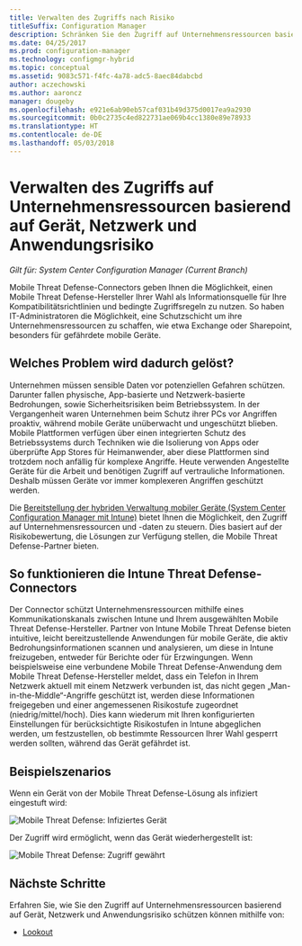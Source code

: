```yaml
---
title: Verwalten des Zugriffs nach Risiko
titleSuffix: Configuration Manager
description: Schränken Sie den Zugriff auf Unternehmensressourcen basierend auf Gerät, Netzwerk und Anwendungsrisiko ein.
ms.date: 04/25/2017
ms.prod: configuration-manager
ms.technology: configmgr-hybrid
ms.topic: conceptual
ms.assetid: 9083c571-f4fc-4a78-adc5-8aec84dabcbd
author: aczechowski
ms.author: aaroncz
manager: dougeby
ms.openlocfilehash: e921e6ab90eb57caf031b49d375d0017ea9a2930
ms.sourcegitcommit: 0b0c2735c4ed822731ae069b4cc1380e89e78933
ms.translationtype: HT
ms.contentlocale: de-DE
ms.lasthandoff: 05/03/2018
---
```

# <a name="manage-access-to-company-resource-based-on-device-network-and-application-risk"></a>Verwalten des Zugriffs auf Unternehmensressourcen basierend auf Gerät, Netzwerk und Anwendungsrisiko

*Gilt für: System Center Configuration Manager (Current Branch)*

Mobile Threat Defense-Connectors geben Ihnen die Möglichkeit, einen Mobile Threat Defense-Hersteller Ihrer Wahl als Informationsquelle für Ihre Kompatibilitätsrichtlinien und bedingte Zugriffsregeln zu nutzen. So haben IT-Administratoren die Möglichkeit, eine Schutzschicht um ihre Unternehmensressourcen zu schaffen, wie etwa Exchange oder Sharepoint, besonders für gefährdete mobile Geräte.

## <a name="what-problem-does-this-solve"></a>Welches Problem wird dadurch gelöst?

Unternehmen müssen sensible Daten vor potenziellen Gefahren schützen. Darunter fallen physische, App-basierte und Netzwerk-basierte Bedrohungen, sowie Sicherheitsrisiken beim Betriebssystem.
In der Vergangenheit waren Unternehmen beim Schutz ihrer PCs vor Angriffen proaktiv, während mobile Geräte unüberwacht und ungeschützt blieben. Mobile Plattformen verfügen über einen integrierten Schutz des Betriebssystems durch Techniken wie die Isolierung von Apps oder überprüfte App Stores für Heimanwender, aber diese Plattformen sind trotzdem noch anfällig für komplexe Angriffe. Heute verwenden Angestellte Geräte für die Arbeit und benötigen Zugriff auf vertrauliche Informationen. Deshalb müssen Geräte vor immer komplexeren Angriffen geschützt werden.

Die [Bereitstellung der hybriden Verwaltung mobiler Geräte (System Center Configuration Manager mit Intune)](https://docs.microsoft.com/sccm/mdm/understand/choose-between-standalone-intune-and-hybrid-mobile-device-management) bietet Ihnen die Möglichkeit, den Zugriff auf Unternehmensressourcen und -daten zu steuern. Dies basiert auf der Risikobewertung, die Lösungen zur Verfügung stellen, die Mobile Threat Defense-Partner bieten.

## <a name="how-the-intune-mobile-threat-defense-connectors-work"></a>So funktionieren die Intune Threat Defense-Connectors

Der Connector schützt Unternehmensressourcen mithilfe eines Kommunikationskanals zwischen Intune und Ihrem ausgewählten Mobile Threat Defense-Hersteller. Partner von Intune Mobile Threat Defense bieten intuitive, leicht bereitzustellende Anwendungen für mobile Geräte, die aktiv Bedrohungsinformationen scannen und analysieren, um diese in Intune freizugeben, entweder für Berichte oder für Erzwingungen. Wenn beispielsweise eine verbundene Mobile Threat Defense-Anwendung dem Mobile Threat Defense-Hersteller meldet, dass ein Telefon in Ihrem Netzwerk aktuell mit einem Netzwerk verbunden ist, das nicht gegen „Man-in-the-Middle“-Angriffe geschützt ist, werden diese Informationen freigegeben und einer angemessenen Risikostufe zugeordnet (niedrig/mittel/hoch). Dies kann wiederum mit Ihren konfigurierten Einstellungen für berücksichtigte Risikostufen in Intune abgeglichen werden, um festzustellen, ob bestimmte Ressourcen Ihrer Wahl gesperrt werden sollten, während das Gerät gefährdet ist.

## <a name="sample-scenarios"></a>Beispielszenarios

Wenn ein Gerät von der Mobile Threat Defense-Lösung als infiziert eingestuft wird:

![Mobile Threat Defense: Infiziertes Gerät](../media/mtp/MTD-image-1.png)

Der Zugriff wird ermöglicht, wenn das Gerät wiederhergestellt ist:

![Mobile Threat Defense: Zugriff gewährt](../media/mtp/MTD-image-2.png)

## <a name="next-steps"></a>Nächste Schritte

Erfahren Sie, wie Sie den Zugriff auf Unternehmensressourcen basierend auf Gerät, Netzwerk und Anwendungsrisiko schützen können mithilfe von:

- [Lookout](https://docs.microsoft.com/intune/deploy-use/lookout-mobile-threat-defense-connector)